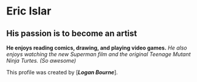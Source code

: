# Eric Islar
## His passion is to become an artist
**He enjoys reading comics, drawing, and playing video games.**
_He also enjoys watching the new Superman film and the original Teenage Mutant Ninja Turtes. (So awesome)_

This profile was created by [_**Logan Bourne**_].
